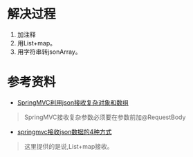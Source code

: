 #

# 解决过程
1. 加注释
2. 用List+map。
3. 用字符串转jsonArray。
# 参考资料
- [SpringMVC利用json接收复杂对象和数组](https://blog.csdn.net/qq_42131246/article/details/83105221)
> SpringMVC接收复杂参数必须要在参数前加@RequestBody
- [springmvc接收json数据的4种方式](https://blog.csdn.net/weixin_39220472/article/details/80725574)
> 这里提供的是说,List+map接收。
